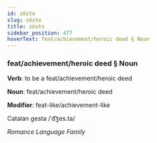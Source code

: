 ```yaml
---
id: zësto
slug: zësto
title: zësto
sidebar_position: 477
hoverText: feat/achievement/heroic deed § Noun
---
```


### feat/achievement/heroic deed § Noun

**Verb**: to be a feat/achievement/heroic deed

**Noun**: feat/achievement/heroic deed

**Modifier**: feat-like/achievement-like

Catalan gesta /ˈd͡ʒes.ta/

*Romance Language Family*